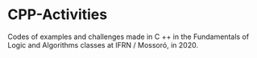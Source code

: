# CPP-Activities
 Codes of examples and challenges made in C ++ in the Fundamentals of Logic and Algorithms classes at IFRN / Mossoró, in 2020.
